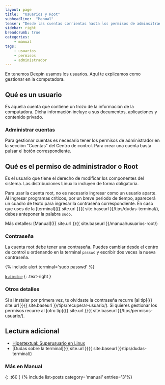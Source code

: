 ```yaml
---
layout: page
title:  "Usuarios y Root"
subheadline:  "Manual"
teaser: "Desde las cuentas corrientas hasta los permisos de adminsitrador"
sidebar: right
breadcrumb: true
categories:
    - manual
tags:
    - usuarios
    - permisos
    - administrador
---
```


En tenemos Deepin usamos los usuarios. Aquí te explicamos como gestionar en la computadora.

## Qué es un usuario
Es aquella cuenta que contiene un trozo de la información de la computadora. Dicha información incluye a sus documentos, aplicaciones y contenido privado.

### Administrar cuentas
Para gestionar cuentas es necesario tener los permisos de administrador en la sección "Cuentas" del Centro de control. Para crear una cuenta basta pulsar el botón correspondiente.

## Qué es el permiso de administrador o Root
Es el usuario que tiene el derecho de modificar los componentes del sistema. Las distribuciones Linux lo incluyen de forma obligatoria.

Para usar la cuenta root, no es necesario ingresar como un usuario aparte. Al ingresar programas críticos, por un breve periodo de tiempo, aparecerá un cuadro de texto para ingresar la contraseña correspondiente. En caso que uses de la [terminal]({{ site.url }}{{ site.baseurl }}/tips/dudas-terminal/), debes anteponer la palabra `sudo`.

Más detalles: [Manual]({{ site.url }}{{ site.baseurl }}/manual/usuarios-root/)

### Contraseña
La cuenta root debe tener una contraseña. Puedes cambiar desde el centro de control u ordenando en la terminal `passwd` y escribir dos veces la nueva contraseña.

{% include alert terminal='sudo passwd' %}

<small markdown="1">[Ir al índice](#toc)</small>
{: .text-right }

### Otros detalles
Si al instalar por primera vez, te olvidaste la contraseña recurre [al tip]({{ site.url }}{{ site.baseurl }}/tips/recuperar-usuario/). Si quieres gestionar los permisos recurre al [otro tip]({{ site.url }}{{ site.baseurl }}/tips/permisos-usuario/).

## Lectura adicional
* [Hipertextual: Superusuario en Linux](https://hipertextual.com/2015/10/superusuario-en-linux)
* [Dudas sobre la terminal]({{ site.url }}{{ site.baseurl }}/tips/dudas-terminal/)

### Más en Manual
{: .t60 }
{% include list-posts category='manual' entries='3'%}
